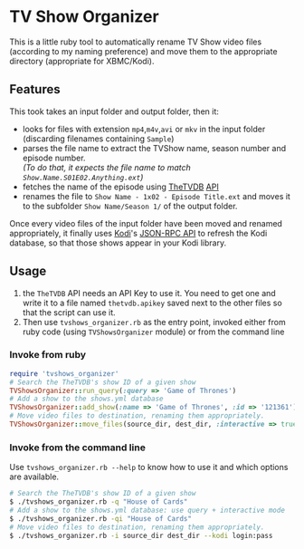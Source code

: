 # TV Show Organizer

This is a little ruby tool to automatically rename TV Show video files (according to my naming preference) and move them to the appropriate directory (appropriate for XBMC/Kodi).

## Features

This took takes an input folder and output folder, then it:

* looks for files with extension `mp4`,`m4v`,`avi` or `mkv` in the input folder (discarding filenames containing `Sample`)
* parses the file name to extract the TVShow name, season number and episode number.  
  _(To do that, it expects the file name to match `Show.Name.S01E02.Anything.ext`)_
* fetches the name of the episode using [TheTVDB](http://thetvdb.com) [API](http://thetvdb.com/wiki/index.php?title=Programmers_API)
* renames the file to `Show Name - 1x02 - Episode Title.ext` and moves it to the subfolder `Show Name/Season 1/` of the output folder.

Once every video files of the input folder have been moved and renamed appropriately, it finally uses [Kodi](http://kodi.tv/about/)'s [JSON-RPC API](http://kodi.wiki/view/JSON-RPC_API/v6) to refresh the Kodi database, so that those shows appear in your Kodi library.


## Usage

1. the `TheTVDB` API needs an API Key to use it. You need to get one and write it to a file named `thetvdb.apikey` saved next to the other files so that the script can use it.
2. Then use `tvshows_organizer.rb` as the entry point, invoked either from ruby code (using `TVShowsOrganizer` module) or from the command line

### Invoke from ruby

```ruby
require 'tvshows_organizer'
# Search the TheTVDB's show ID of a given show
TVShowsOrganizer::run_query(:query => 'Game of Thrones')
# Add a show to the shows.yml database
TVShowsOrganizer::add_show(:name => 'Game of Thrones', :id => '121361')
# Move video files to destination, renaming them appropriately.
TVShowsOrganizer::move_files(source_dir, dest_dir, :interactive => true, :kodi_auth => 'login:pass')
```

### Invoke from the command line

Use `tvshows_organizer.rb --help` to know how to use it and which options are available.

```sh
# Search the TheTVDB's show ID of a given show
$ ./tvshows_organizer.rb -q "House of Cards"
# Add a show to the shows.yml database: use query + interactive mode
$ ./tvshows_organizer.rb -qi "House of Cards"
# Move video files to destination, renaming them appropriately.
$ ./tvshows_organizer.rb -i source_dir dest_dir --kodi login:pass
```
